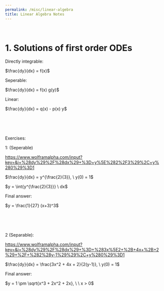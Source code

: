 ```yaml
---
permalink: /misc/linear-algebra
title: Linear Algebra Notes
---
```



<br>


# 1. Solutions of first order ODEs


Directly integrable:

$\frac{dy}{dx} = f(x)$


Seperable:

$\frac{dy}{dx} = f(x) g(y)$

Linear:

$\frac{dy}{dx} = q(x) - p(x) y$


<br> <br> <br>

Exercises:

1: (Seperable)

<https://www.wolframalpha.com/input?key=&i=%28dy%29%2F%28dx%29+%3D+y%5E%282%2F3%29%2C+y%280%29%3D1>

$\frac{dy}{dx} = y^{\frac{2}{3}}, \ y(0) = 1$

$y = \int{y^{\frac{2}{3}}} \ dx$


Final answer:

$y = \frac{1}{27} (x+3)^3$

<br> <br> <br>


2 (Separable):

<https://www.wolframalpha.com/input?key=&i=%28dy%29%2F%28dx%29+%3D+%283x%5E2+%2B+4x+%2B+2%29+%2F+%282%28y-1%29%29%2C+y%280%29%3D1>

$\frac{dy}{dx} = \frac{3x^2 + 4x + 2}{2(y-1)}, \ y(0) = 1$


Final answer: 

$y = 1 \pm \sqrt{x^3 + 2x^2 + 2x}, \ \ x > 0$
